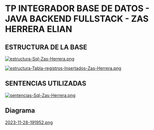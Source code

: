 # TP INTEGRADOR BASE DE DATOS - JAVA BACKEND FULLSTACK - ZAS HERRERA ELIAN

## ESTRUCTURA DE LA BASE

[![estructura-Sql-Zas-Herrera.png](https://i.postimg.cc/wjxLWRRc/estructura-Sql-Zas-Herrera.png)](https://postimg.cc/gn5xjJDn)

[![estructura-Tabla-registros-Insertados-Zas-Herrera.png](https://i.postimg.cc/KvZ9tzfB/estructura-Tabla-registros-Insertados-Zas-Herrera.png)](https://postimg.cc/5jRqVfZ2)

## SENTENCIAS UTILIZADAS

[![sentencias-Sql-Zas-Herrera.png](https://i.postimg.cc/qqB7xyg9/sentencias-Sql-Zas-Herrera.png)](https://postimg.cc/cgjZsKRm)

## Diagrama

[2023-11-28-191952.png](https://postimg.cc/HrphJYk1)
